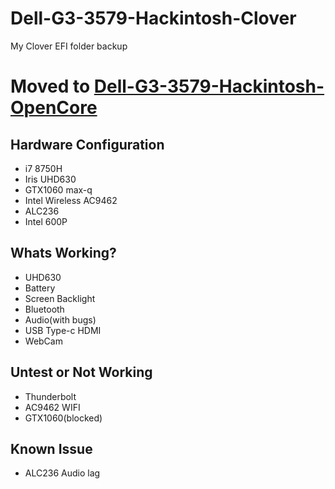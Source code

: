# Dell-G3-3579-Hackintosh-Clover
My Clover EFI folder backup

# Moved to [Dell-G3-3579-Hackintosh-OpenCore](https://github.com/CerteKim/Dell-G3-3579-Hackintosh-OpenCore)

## Hardware Configuration
* i7 8750H 
* Iris UHD630 
* GTX1060 max-q 
* Intel Wireless AC9462 
* ALC236 
* Intel 600P

## Whats Working?
* UHD630 
* Battery 
* Screen Backlight 
* Bluetooth 
* Audio(with bugs) 
* USB Type-c HDMI 
* WebCam 

## Untest or Not Working
* Thunderbolt 
* AC9462 WIFI 
* GTX1060(blocked) 

## Known Issue
* ALC236 Audio lag
